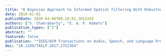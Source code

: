 ```yaml
---
title: "A Bayesian Approach to Informed Spatial Filtering With Robustness Against DOA Estimation Errors"
date: 2018-01-01
publishDate: 2020-04-08T08:28:01.365224Z
authors: ["S. Chakrabarty", "E. A. P. Habets"]
publication_types: ["2"]
abstract: ""
featured: false
publication: "*IEEE/ACM Transactions on Audio, Speech, and Language Processing*"
doi: "10.1109/TASLP.2017.2752364"
---
```


